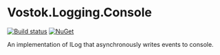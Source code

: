 # Vostok.Logging.Console

[![Build status](https://ci.appveyor.com/api/projects/status/github/vostok/logging.console?svg=true&branch=master)](https://ci.appveyor.com/project/vostok/logging-console/branch/master)
[![NuGet](https://img.shields.io/nuget/v/Vostok.Logging.Console.svg)](https://www.nuget.org/packages/Vostok.Logging.Console/)

An implementation of ILog that asynchronously writes events to console.

